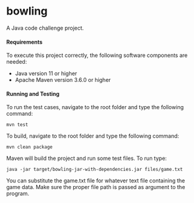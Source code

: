 # bowling
A Java code challenge project.

#### Requirements
To execute this project correctly, the following software components are needed:

* Java version 11 or higher
* Apache Maven version 3.6.0 or higher 

#### Running and Testing

To run the test cases, navigate to the root folder and type the following command:

```
mvn test
```

To build, navigate to the root folder and type the following command:

```
mvn clean package
```

Maven will build the project and run some test files. To run type:


```
java -jar target/bowling-jar-with-dependencies.jar files/game.txt
```

You can substitute the game.txt file for whatever text file containing the game data. Make sure the proper file path is passed as argument to the program.
